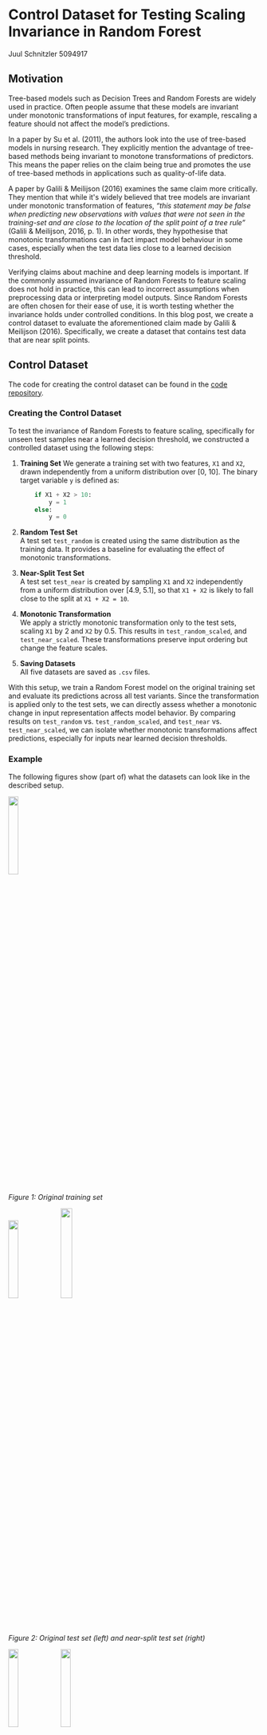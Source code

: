 # Control Dataset for Testing Scaling Invariance in Random Forest
Juul Schnitzler
5094917 

## Motivation

Tree-based models such as Decision Trees and Random Forests are widely used in practice. Often people assume that these models are invariant under monotonic transformations of input features, for example, rescaling a feature should not affect the model’s predictions.

In a paper by Su et al. (2011), the authors look into the use of tree-based models in nursing research. They explicitly mention the advantage of tree-based methods being invariant to monotone transformations of predictors. This means the paper relies on the claim being true and promotes the use of tree-based methods in applications such as quality-of-life data.

A paper by Galili & Meilijson (2016) examines the same claim more critically. They mention that while it's widely believed that tree models are invariant under monotonic transformation of features, *“this statement may be false when predicting new observations with values that were not seen in the training-set and are close to the location of the split point of a tree rule”* (Galili & Meilijson, 2016, p. 1). In other words, they hypothesise that monotonic transformations can in fact impact model behaviour in some cases, especially when the test data lies close to a learned decision threshold.

Verifying claims about machine and deep learning models is important. If the commonly assumed invariance of Random Forests to feature scaling does not hold in practice, this can lead to incorrect assumptions when preprocessing data or interpreting model outputs. Since Random Forests are often chosen for their ease of use, it is worth testing whether the invariance holds under controlled conditions. In this blog post, we create a control dataset to evaluate the aforementioned claim made by Galili & Meilijson (2016). Specifically, we create a dataset that contains test data that are near split points.


## Control Dataset
The code for creating the control dataset can be found in the [code repository](https://github.com/JuulSchnitzler/Control-Dataset). 

### Creating the Control Dataset
To test the invariance of Random Forests to feature scaling, specifically for unseen test samples near a learned decision threshold, we constructed a controlled dataset using the following steps:

1) **Training Set**
   We generate a training set with two features, `X1` and `X2`, drawn independently from a uniform distribution over [0, 10]. The binary target variable `y` is defined as:

    ```python
        if X1 + X2 > 10:
            y = 1
        else: 
            y = 0
    ```
2. **Random Test Set**  
   A test set `test_random` is created using the same distribution as the training data. It provides a baseline for evaluating the effect of monotonic transformations. 

3. **Near-Split Test Set**  
   A test set `test_near` is created by sampling `X1` and `X2` independently from a uniform distribution over [4.9, 5.1], so that `X1 + X2` is likely to fall close to the split at `X1 + X2 = 10`.

4. **Monotonic Transformation**  
   We apply a strictly monotonic transformation only to the test sets, scaling `X1` by 2 and `X2` by 0.5. This results in `test_random_scaled`, and `test_near_scaled`. These transformations preserve input ordering but change the feature scales.  

5. **Saving Datasets**  
   All five datasets are saved as `.csv` files. 


With this setup, we train a Random Forest model on the original training set and evaluate its predictions across all test variants. Since the transformation is applied only to the test sets, we can directly assess whether a monotonic change in input representation affects model behavior. By comparing results on `test_random` vs. `test_random_scaled`, and `test_near` vs. `test_near_scaled`, we can isolate whether monotonic transformations affect predictions, especially for inputs near learned decision thresholds. 

### Example
The following figures show (part of) what the datasets can look like in the described setup.


<p float="left">
  <img src="https://github.com/user-attachments/assets/a580b014-9317-4847-b84a-34427324e7bc" width="20%" />
</p>  

*Figure 1: Original training set*


<p float="left">
  <img src="https://github.com/user-attachments/assets/c02e46a1-f289-4f4f-8e31-40008be39e13" width="20%" />
  <img src="https://github.com/user-attachments/assets/0980a385-8de0-46ad-a92d-59eed9f139db" width="21.5%" />
</p>  

*Figure 2: Original test set (left) and near-split test set (right)*    



<p float="left">
  <img src="https://github.com/user-attachments/assets/8e40ecbe-0698-41ff-9a54-a455af996dae" width="20%" />
  <img src="https://github.com/user-attachments/assets/46ededf3-965d-49f7-b993-bfbeabb69730" width="20%" />
</p>

*Figure 3: Scaled test set (left) and scaled near-split test set (right)*    


 

## Conclusion
A control dataset allows us to test a specific claim about the behavior of a machine or deep learning model. We created a control dataset for testing the hypothesis raised by Galili & Meilijson (2016), who argue that even monotonic transformations, while preserving the order of inputs, may still affect model predictions when test samples lie close to a decision boundary.

We constructed the dataset so that the training data was straightforward, and the test data deliberately included inputs near the learned decision threshold. This setup provides the conditions under which Random Forests may not be invariant to scaling. The provided control dataset is rather simple, but it can be easily extended (adding more features, changing scalars, changing dataset size, or placing more samples around the split) to explore the effects further.

While our experiment targeted Random Forests, the same approach can be used to test other models that rely on tree-based splits or make similar assumptions about invariance to feature scaling.




## References
* Su X, Azuero A, Cho J, Kvale E, Meneses KM, McNees MP. An introduction to tree-structured modeling with application to quality of life data. *Nurs Res.* 2011 Jul-Aug;60(4):247-255. [https://doi.org/10.1097/NNR.0b013e318221f9bc](https://doi.org/10.1097/NNR.0b013e318221f9bc)

* Galili T, Meilijson I. Splitting matters: Decision trees, monotone transformations and tree-based models. *The American Statistician.* 2016;70(1):32-36. [https://doi.org/10.1080/00031305.2015.1086684](https://doi.org/10.1080/00031305.2015.1086684)
